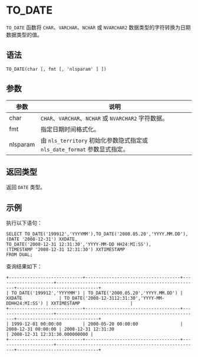 TO_DATE 
============================



`TO_DATE` 函数将 `CHAR`、`VARCHAR`、`NCHAR` 或 `NVARCHAR2` 数据类型的字符转换为日期数据类型的值。

语法 
--------------

    TO_DATE(char [, fmt [, 'nlsparam' ] ])



参数 
--------------



|    参数    |                           说明                           |
|----------|--------------------------------------------------------|
| char     | `CHAR`、`VARCHAR`、`NCHAR` 或 `NVARCHAR2` 字符数据。           |
| fmt      | 指定日期时间格式化。                                             |
| nlsparam | 由 `nls_territory` 初始化参数隐式指定或 `nls_date_format` 参数显式指定。 |



返回类型 
----------------

返回 `DATE` 类型。

示例 
--------------

执行以下语句：

    SELECT TO_DATE('199912','YYYYMM'),TO_DATE('2000.05.20','YYYY.MM.DD'),
    (DATE '2008-12-31') XXDATE,
    TO_DATE('2008-12-31 12:31:30','YYYY-MM-DD HH24:MI:SS'),
    (TIMESTAMP '2008-12-31 12:31:30') XXTIMESTAMP
    FROM DUAL;



查询结果如下：

    +----------------------------+------------------------------------+---------------------+------------------------------------------------------+-------------------------------+
    | TO_DATE('199912','YYYYMM') | TO_DATE('2000.05.20','YYYY.MM.DD') | XXDATE              | TO_DATE('2008-12-3112:31:30','YYYY-MM-DDHH24:MI:SS') | XXTIMESTAMP                   |
    +----------------------------+------------------------------------+---------------------+------------------------------------------------------+-------------------------------+
    | 1999-12-01 00:00:00        | 2000-05-20 00:00:00                | 2008-12-31 00:00:00 | 2008-12-31 12:31:30                                  | 2008-12-31 12:31:30.000000000 |
    +----------------------------+------------------------------------+---------------------+------------------------------------------------------+-------------------------------+



